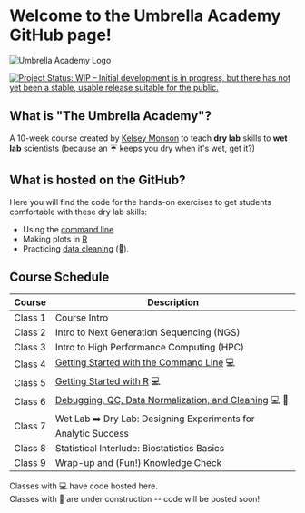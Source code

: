 
# Welcome to the Umbrella Academy GitHub page!

![Umbrella Academy Logo](https://github.com/user-attachments/assets/1004db95-2f50-42dc-ad2d-614481d5e93b)
<!-- badges: start -->
[![Project Status: WIP – Initial development is in progress, but there has not yet been a stable, usable release suitable for the public.](https://www.repostatus.org/badges/latest/wip.svg)](https://www.repostatus.org/#wip)
<!-- badges: end -->


## What is "The Umbrella Academy"? 
A 10-week course created by [Kelsey Monson](https://github.com/KelseyRMonson) to teach **dry lab** skills to **wet lab** scientists (because an ☔ keeps you dry when it's wet, get it?)

## What is hosted on the GitHub?
Here you will find the code for the hands-on exercises to get students comfortable with these dry lab skills:
* Using the [command line](Command-Line)
* Making plots in [R](R-Project)
* Practicing [data cleaning](Debugging-Cleaning) (🚧).

## Course Schedule

| Course    | Description |
| --------- | ----------- |
| Class 1   | Course Intro |
| Class 2   | Intro to Next Generation Sequencing (NGS) |
| Class 3   | Intro to High Performance Computing (HPC) |
| Class 4   | [Getting Started with the Command Line](Command-Line) 💻 |
| Class 5   | [Getting Started with R](R-Project) 💻 |
| Class 6   | [Debugging, QC, Data Normalization, and Cleaning](Debugging-Cleaning) 💻 🚧|
| Class 7   | Wet Lab ➡️ Dry Lab: Designing Experiments for Analytic Success |
| Class 8   | Statistical Interlude: Biostatistics Basics |
| Class 9  | Wrap-up and (Fun!) Knowledge Check |

Classes with 💻 have code hosted here.  
Classes with 🚧 are under construction -- code will be posted soon!

